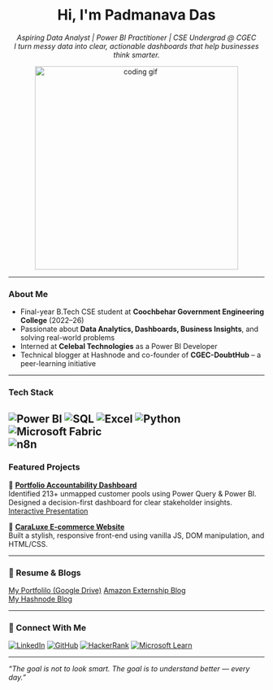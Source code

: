 <h1 align="center">Hi, I'm Padmanava Das </h1>
<p align="center">
  <em>Aspiring Data Analyst | Power BI Practitioner | CSE Undergrad @ CGEC</em><br>
  <em>I turn messy data into clear, actionable dashboards that help businesses think smarter.</em>
</p>

<p align="center">
  <img src="https://media.giphy.com/media/qgQUggAC3Pfv687qPC/giphy.gif" width="400" alt="coding gif" />
</p>

---

### About Me

- Final-year B.Tech CSE student at **Coochbehar Government Engineering College** (2022–26)
- Passionate about **Data Analytics, Dashboards, Business Insights**, and solving real-world problems
- Interned at **Celebal Technologies** as a Power BI Developer
- Technical blogger at Hashnode and co-founder of **CGEC-DoubtHub** – a peer-learning initiative

---

### Tech Stack

![Power BI](https://img.shields.io/badge/-PowerBI-F2C811?style=flat&logo=Power-BI&logoColor=black)
![SQL](https://img.shields.io/badge/-SQL-4479A1?style=flat&logo=MySQL&logoColor=white)
![Excel](https://img.shields.io/badge/-Excel-217346?style=flat&logo=Microsoft-Excel&logoColor=white)
![Python](https://img.shields.io/badge/-Python-3776AB?style=flat&logo=Python&logoColor=white)
![Microsoft Fabric](https://img.shields.io/badge/-Microsoft_Fabric-737373?style=flat&logo=Microsoft&logoColor=white)  
![n8n](https://img.shields.io/badge/-n8n-EF476F?style=flat&logo=n8n&logoColor=white)
---

###  Featured Projects

🔹 **[Portfolio Accountability Dashboard](https://github.com/Hack026/Portfolio-Accountability-Analysis)**  
         Identified 213+ unmapped customer pools using Power Query & Power BI. Designed a decision-first dashboard for clear stakeholder insights.  
         [Interactive Presentation](https://prezi.com/view/Fs2cdeude8Fb4SxQv2N7/)

🔹 **[CaraLuxe E-commerce Website](https://hack026.github.io/demo-e-commerce-website/about.html)**  
Built a stylish, responsive front-end using vanilla JS, DOM manipulation, and HTML/CSS.

---

### 📄 Resume & Blogs

[My Portfolilo (Google Drive)](https://hack026.github.io/cv/)
[Amazon Externship Blog](https://amazon-externship-experience.hashnode.dev/)  
[My Hashnode Blog](https://hashnode.com/@Padmanava07)

---

### 🤝 Connect With Me

[![LinkedIn](https://img.shields.io/badge/-LinkedIn-blue?style=flat&logo=Linkedin&logoColor=white)](https://www.linkedin.com/in/padmanava-das-9a68b2257/)
[![GitHub](https://img.shields.io/badge/-GitHub-181717?style=flat&logo=GitHub&logoColor=white)](https://github.com/Hack026)
[![HackerRank](https://img.shields.io/badge/-HackerRank-2EC866?style=flat&logo=HackerRank&logoColor=white)](https://www.hackerrank.com/profile/padmanavadas026)
[![Microsoft Learn](https://img.shields.io/badge/-Microsoft_Learn-0078D4?style=flat&logo=Microsoft&logoColor=white)](https://learn.microsoft.com/en-us/users/padmanavadas-4713/)

---

 *“The goal is not to look smart. The goal is to understand better — every day.”*
